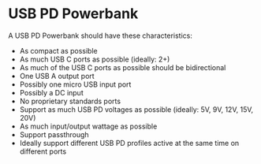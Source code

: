 # USB PD Powerbank

A USB PD Powerbank should have these characteristics:

- As compact as possible
- As much USB C ports as possible (ideally: 2+)
- As much of the USB C ports as possible should be bidirectional
- One USB A output port
- Possibly one micro USB input port
- Possibly a DC input
- No proprietary standards ports
- Support as much USB PD voltages as possible (ideally: 5V, 9V, 12V, 15V, 20V)
- As much input/output wattage as possible
- Support passthrough
- Ideally support different USB PD profiles active at the same time on different ports
